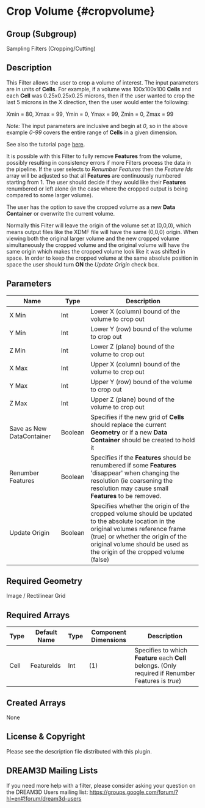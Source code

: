 Crop Volume {#cropvolume}
=============

## Group (Subgroup) ##
Sampling Filters (Cropping/Cutting)

## Description ##
This Filter allows the user to crop a volume of interest.  The input parameters are in units of **Cells**.  For example, if a volume was 100x100x100 **Cells** and each **Cell** was 0.25x0.25x0.25 microns, then if the user wanted to crop the last 5 microns in the X direction, then the user would enter the following:

Xmin = 80,
Xmax = 99,
Ymin = 0,
Ymax = 99,
Zmin = 0,
Zmax = 99

*Note:* The input parameters are inclusive and begin at *0*, so in the above example *0-99* covers the entire range of **Cells** in a given dimension.

See also the tutorial page [here](tutorialcroppingdata.html).

It is possible with this Filter to fully remove **Features** from the volume, possibly resulting in consistency errors if more Filters process the data in the pipeline. If the user selects to _Renumber Features_ then the *Feature Ids* array will be adjusted so that all **Features** are continuously numbered starting from 1. The user should decide if they would like their **Features** renumbered or left alone (in the case where the cropped output is being compared to some larger volume).

The user has the option to save the cropped volume as a new **Data Container** or overwrite the current volume.

Normally this Filter will leave the origin of the volume set at (0,0,0), which means output files like the XDMF file will have the same (0,0,0) origin. When viewing both the original larger volume and the new cropped volume simultaneously the cropped volume and the original volume will have the same origin which makes the cropped volume look like it was shifted in space. In order to keep the cropped volume at the same absolute position in space the user should turn **ON** the _Update Origin_ check box.

## Parameters ##
| Name | Type | Description |
|------|------|------|
| X Min | Int | Lower X (column) bound of the volume to crop out |
| Y Min | Int | Lower Y (row) bound of the volume to crop out |
| Z Min | Int | Lower Z (plane) bound of the volume to crop out |
| X Max | Int | Upper X (column) bound of the volume to crop out |
| Y Max | Int | Upper Y (row) bound of the volume to crop out |
| Z Max | Int | Upper Z (plane) bound of the volume to crop out |
| Save as New DataContainer | Boolean | Specifies if the new grid of **Cells** should replace the current **Geometry** or if a new **Data Container** should be created to hold it |
| Renumber Features | Boolean | Specifies if the **Features** should be renumbered if some **Features** 'disappear' when changing the resolution (ie coarsening the resolution may cause small **Features** to be removed. |
| Update Origin | Boolean | Specifies whether the origin of the cropped volume should be updated to the absolute location in the original volumes reference frame (true) or whether the origin of the original volume should be used as the origin of the cropped volume (false) |

## Required Geometry ##
Image / Rectilinear Grid

## Required Arrays ##
| Type | Default Name | Type | Component Dimensions | Description |
|------|--------------|-------------|---------|-----|
| Cell | FeatureIds | Int | (1) | Specifies to which **Feature** each **Cell** belongs. (Only required if Renumber Features is *true*) |

## Created Arrays ##
None

## License & Copyright ##

Please see the description file distributed with this plugin.

## DREAM3D Mailing Lists ##

If you need more help with a filter, please consider asking your question on the DREAM3D Users mailing list:
https://groups.google.com/forum/?hl=en#!forum/dream3d-users


